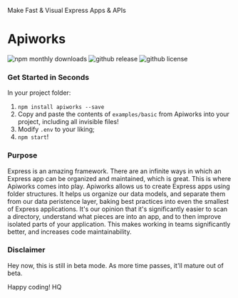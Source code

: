 Make Fast & Visual Express Apps & APIs

# Apiworks

![npm monthly downloads](https://img.shields.io/npm/dm/apiworks.svg)
![github release](https://img.shields.io/github/release/haseebnqureshi/apiworks.svg)
![github license](https://img.shields.io/github/license/haseebnqureshi/apiworks.svg)

### Get Started in Seconds
In your project folder:

1. ```npm install apiworks --save```
2. Copy and paste the contents of ```examples/basic``` from Apiworks into your project, including all invisible files!
3. Modify ```.env``` to your liking;
4. ```npm start```!

### Purpose
Express is an amazing framework. There are an infinite ways in which an Express app can be organized and maintained, which is great. This is where Apiworks comes into play.
Apiworks allows us to create Express apps using folder structures. It helps us organize our data models, and separate them from our data peristence layer, baking best practices into even the smallest of Express applications.
It's our opinion that it's significantly easier to scan a directory, understand what pieces are into an app, and to then improve isolated parts of your application. This makes working in teams significantly better, and increases code maintainability.

### Disclaimer
Hey now, this is still in beta mode. As more time passes, it'll mature out of beta.

Happy coding!
HQ
